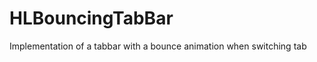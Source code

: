 HLBouncingTabBar
================

Implementation of a tabbar with a bounce animation when switching tab
